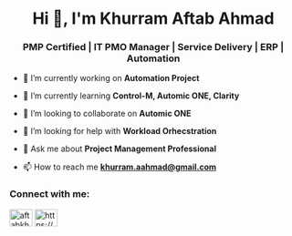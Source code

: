 <h1 align="center">Hi 👋, I'm Khurram Aftab Ahmad</h1>
<h3 align="center">PMP Certified | IT PMO Manager | Service Delivery | ERP | Automation</h3>

- 🔭 I’m currently working on **Automation Project**

- 🌱 I’m currently learning **Control-M, Automic ONE, Clarity**

- 👯 I’m looking to collaborate on **Automic ONE**

- 🤝 I’m looking for help with **Workload Orhecstration**

- 💬 Ask me about **Project Management Professional**

- 📫 How to reach me **khurram.aahmad@gmail.com**

<h3 align="left">Connect with me:</h3>
<p align="left">
<a href="https://twitter.com/aftabkhurram79" target="blank"><img align="center" src="https://raw.githubusercontent.com/rahuldkjain/github-profile-readme-generator/master/src/images/icons/Social/twitter.svg" alt="aftabkhurram79" height="30" width="40" /></a>
<a href="https://linkedin.com/in/https://www.linkedin.com/in/khurram-aftab-a-4960615/" target="blank"><img align="center" src="https://raw.githubusercontent.com/rahuldkjain/github-profile-readme-generator/master/src/images/icons/Social/linked-in-alt.svg" alt="https://www.linkedin.com/in/khurram-aftab-a-4960615/" height="30" width="40" /></a>
</p>
